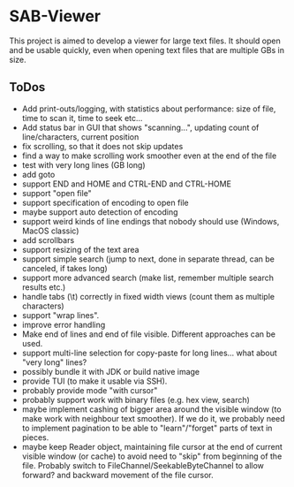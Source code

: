 # SAB-Viewer #

This project is aimed to develop a viewer for large text files.
It should open and be usable quickly, even when opening text files that are multiple GBs in size.

## ToDos ##
* Add print-outs/logging, with statistics about performance: size of file, time to scan it, time to seek etc...
* Add status bar in GUI that shows "scanning...", updating count of line/characters, current position
* fix scrolling, so that it does not skip updates
* find a way to make scrolling work smoother even at the end of the file
* test with very long lines (GB long)
* add goto
* support END and HOME and CTRL-END and CTRL-HOME
* support "open file"
* support specification of encoding to open file
* maybe support auto detection of encoding
* support weird kinds of line endings that nobody should use (Windows, MacOS classic)
* add scrollbars
* support resizing of the text area
* support simple search (jump to next, done in separate thread, can be canceled, if takes long)
* support more advanced search (make list, remember multiple search results etc.)
* handle tabs (\t) correctly in fixed width views (count them as multiple characters)
* support "wrap lines".
* improve error handling
* Make end of lines and end of file visible. Different approaches can be used.
* support multi-line selection for copy-paste for long lines... what about "very long" lines?
* possibly bundle it with JDK or build native image
* provide TUI (to make it usable via SSH).
* probably provide mode "with cursor"
* probably support work with binary files (e.g. hex view, search)
* maybe implement cashing of bigger area around the visible window
  (to make work with neighbour text smoother). If we do it, we probably
  need to implement pagination to be able to "learn"/"forget" parts of
  text in pieces.
* maybe keep Reader object, maintaining file cursor at the end of current visible window (or cache)
  to avoid need to "skip" from beginning of the file. Probably switch to FileChannel/SeekableByteChannel to allow forward?
  and backward movement of the file cursor.
